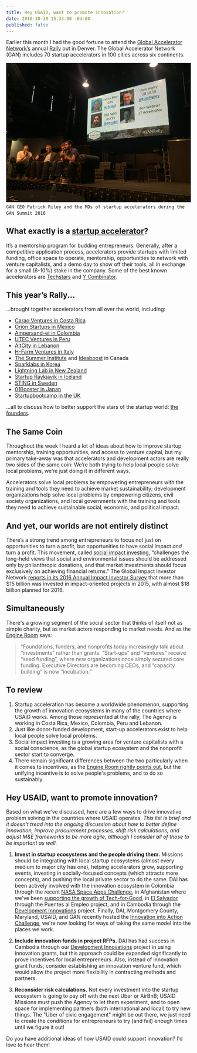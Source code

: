 ```yaml
---
title: Hey USAID, want to promote innovation?
date: 2016-10-30 15:33:00 -04:00
published: false
---
```


Earlier this month I had the good fortune to attend the [Global Accelerator Network’s](http://gan.co) annual [Rally]( https://twitter.com/hashtag/ganrally) out in Denver. The Global Accelerator Network (GAN) includes 70 startup accelerators in 100 cities across six continents. 

![GAN stage.jpg](/uploads/GAN%20stage.jpg)
`GAN CEO Patrick Riley and the MDs of startup accelerators during the GAN Summit 2016`

## What exactly is a [startup accelerator](https://en.wikipedia.org/wiki/Seed_accelerator)?

It’s a mentorship program for budding entrepreneurs. Generally, after a competitive application process, accelerators provide startups with limited funding, office space to operate, mentorship, opportunities to network with venture capitalists, and a demo day to show off their tools, all in exchange for a small (6-10%) stake in the company. Some of the best known accelerators are [Techstars](http://www.techstars.com/) and [Y Combinator](https://www.ycombinator.com/). 

## This year’s Rally...
...brought together accelerators from all over the world, including:

* [Carao Ventures in Costa Rica](http://www.caraov.com/)
* [Orion Startups in Mexico](http://hello.orionstartups.com/)
* [Ampersand-et in Colombia](http://gan.co/members/view/ampersand-et)
* [UTEC Ventures in Peru](http://www.utecventures.com/)
* [AltCity in Lebanon](http://www.altcity.me/)
* [H-Farm Ventures in Italy](http://www.h-farm.com/en/)
* [The Summer Institute](http://www.summerinst.ca/) and [Ideaboost](http://www.ideaboost.ca/) in Canada
* [Sparklabs in Korea](http://www.sparklabs.co.kr/)
* [Lightning Lab in New Zealand](http://www.lightninglab.co.nz/)
* [Startup Raykjavik in Iceland]( http://www.startupreykjavik.com/)
* [STING in Sweden](http://www.stockholminnovation.com/en/our-programs/sting-accelerate/)
* [01Booster in Japan](https://01booster.com/)
* [Startupbootcamp in the UK](https://www.startupbootcamp.org/)

...all to discuss how to better support the stars of the startup world: [the founders](http://www.inc.com/young-entrepreneur-council/7-rockstar-female-founders-share-their-best-startup-advice.html). 

## The Same Coin
Throughout the week I heard a lot of ideas about how to improve startup mentorship, training opportunities, and access to venture capital, but my primary take-away was that accelerators and development actors are really two sides of the same coin: We’re both trying to help local people solve local problems, we’re just doing it in different ways. 

Accelerators solve local problems by empowering entrepreneurs with the training and tools they need to achieve market sustainability; development organizations help solve local problems by empowering citizens, civil society organizations, and local governments with the training and tools they need to achieve sustainable social, economic, and political impact. 

## And yet, our worlds are not entirely distinct 
There’s a strong trend among entrepreneurs to focus not just on opportunities to turn a profit, but opportunities to have social impact *and* turn a profit. This movement, called [social impact investing](https://thegiin.org/impact-investing/need-to-know/), “challenges the long-held views that social and environmental issues should be addressed only by philanthropic donations, and that market investments should focus exclusively on achieving financial returns.” The Global Impact Investor Network [reports in its 2016 Annual Impact Investor Survey](https://thegiin.org/assets/2016%20GIIN%20Annual%20Impact%20Investor%20Survey_Web.pdf) that more than $15 billion was invested in impact-oriented projects in 2015, with almost $18 billion planned for 2016.

## Simultaneously
There's a growing segment of the social sector that thinks of itself not as simple charity, but as market actors responding to market needs. And as the [Engine Room](https://www.theengineroom.org/disrupt-your-market) says:

> “Foundations, funders, and nonprofits today increasingly talk about “investments” rather than grants. “Start-ups” and “ventures” receive “seed funding”, where new organizations once simply secured core funding. Executive Directors are becoming CEOs, and “capacity building” is now “incubation.”

## To review
1. Startup acceleration has become a worldwide phenomenon, supporting the growth of innovation ecosystems in many of the countries where USAID works. Among those represented at the rally, The Agency is working in Costa Rica, Mexico, Colombia, Peru and Lebanon.
2. Just like donor-funded development, start-up accelerators exist to help local people solve local problems. 
3. Social impact investing is a growing area for venture capitalists with a social conscience, as the global startup ecosystem and the nonprofit sector start to converge. 
4. There remain significant differences between the two particularly when it comes to incentives, as the [Engine Room rightly points out](https://www.theengineroom.org/disrupt-your-market/), but the unifying incentive is to solve people's problems, and to do so sustainably. 

## Hey USAID, want to promote innovation?
Based on what we've discussed, here are a few ways to drive innovative problem solving in the countries where USAID operates. 
*This list is brief and it doesn't tread into the ongoing discussion about how to better define innovation, improve procurement processes, shift risk calculations, and adjust M&E frameworks to be more agile, although I consider all of those to be important as well.*

1. **Invest in startup ecosystems and the people driving them.** 
Missions should be integrating with local startup ecosystems (almost every medium to major city has one), helping accelerators grow, supporting events, investing in socially-focused concepts (which attracts more concepts), and pushing the local private sector to do the same. DAI has been actively involved with the innovation ecosystem in Colombia through the recent [NASA Space Apps Challenge](https://dai-global-digital.com/top-3-climate-change-concepts-from-the-2016-nasa-space-apps-challenge-bogota.html), in Afghanistan where we've been [supporting the growth of Tech-for-Good](https://dai-global-digital.com/sowing-the-seeds-of-a-tech-for-social-good-ecosystem-in-afghanistan.html), in [El Salvador](https://dai-global-digital.com/innovation-and-entrepreneurship-in-el-salvador.html) through the Puentes al Empleo project, and in Cambodia through the [Development Innovations](https://www.facebook.com/DevInnoKH/) project. Finally, DAI, Montgomery County, Maryland, USAID, and GAN recently hosted the [Innovation into Action Challenge](https://dai.forms.fm/innovation-into-action-challenge), we're now looking for ways of taking the same model into the places we work. 

2. **Include innovation funds in project RFPs.** DAI has had success in Cambodia through our [Development Innovations](http://www.development-innovations.org/success-stories/) project in using innovation grants, but this approach could be expanded significantly to prove incentives for local entrepreneurs. Also, instead of innovation grant funds, consider establishing an innovation venture fund, which would allow the project more flexibility in contracting methods and partners.

3. **Reconsider risk calculations.** Not every investment into the startup ecosystem is going to pay off with the next Uber or AirBnB; USAID Missions must push the Agency to let them experiment, and to open space for implementing partners (both international and local) to try new things. The "Uber of civic engagement" might be out there, we just need to create the conditions for entrepreneurs to try (and fail) enough times until we figure it out! 

Do you have additional ideas of how USAID could support innovation? I'd love to hear them! 
